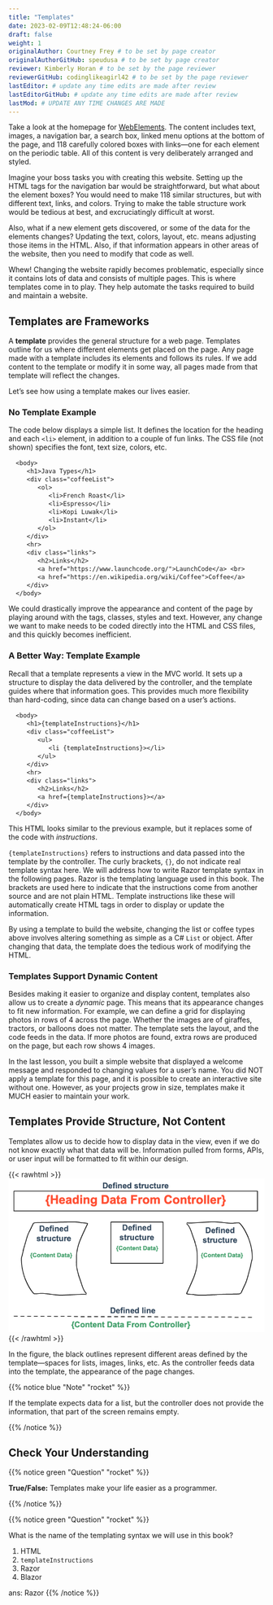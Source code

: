 ```yaml
---
title: "Templates"
date: 2023-02-09T12:48:24-06:00
draft: false
weight: 1
originalAuthor: Courtney Frey # to be set by page creator
originalAuthorGitHub: speudusa # to be set by page creator
reviewer: Kimberly Horan # to be set by the page reviewer
reviewerGitHub: codinglikeagirl42 # to be set by the page reviewer
lastEditor: # update any time edits are made after review
lastEditorGitHub: # update any time edits are made after review
lastMod: # UPDATE ANY TIME CHANGES ARE MADE
---
```


Take a look at the homepage for [WebElements](https://www.webelements.com/). The content includes text, images, a navigation bar, a search box, linked menu options at the bottom of the page, and 118 carefully colored boxes with links—one for each element on the periodic table. All of this content is very deliberately arranged and styled.

Imagine your boss tasks you with creating this website. Setting up the HTML tags for the navigation bar would be straightforward, but what about the element boxes? You would need to make 118 similar structures, but with different text, links, and colors. Trying to make the table structure work would be tedious at best, and excruciatingly difficult at worst.

Also, what if a new element gets discovered, or some of the data for the elements changes? Updating the text, colors, layout, etc. means adjusting those items in the HTML. Also, if that information appears in other areas of the website, then you need to modify that code as well.

Whew! Changing the website rapidly becomes problematic, especially since it contains lots of data and consists of multiple pages. This is where templates come in to play. They help automate the tasks required to build and maintain a website.

## Templates are Frameworks

A **template** provides the general structure for a web page. Templates outline for us where different elements get placed on the page. Any page made with a template includes its elements and follows its rules. If we add content to the template or modify it in some way, all pages made from that template will reflect the changes.

Let’s see how using a template makes our lives easier.

### No Template Example

The code below displays a simple list. It defines the location for the heading and each `<li>` element, in addition to a couple of fun links. The CSS file (not shown) specifies the font, text size, colors, etc.

```csharp{linenos=table,hl_lines=[],linenostart=1}
  <body>
     <h1>Java Types</h1>
     <div class="coffeeList">
        <ol>
           <li>French Roast</li>
           <li>Espresso</li>
           <li>Kopi Luwak</li>
           <li>Instant</li>
        </ol>
     </div>
     <hr>
     <div class="links">
        <h2>Links</h2>
        <a href="https://www.launchcode.org/">LaunchCode</a> <br>
        <a href="https://en.wikipedia.org/wiki/Coffee">Coffee</a>
     </div>
  </body>
```

We could drastically improve the appearance and content of the page by playing around with the tags, classes, styles and text. However, any change we want to make needs to be coded directly into the HTML and CSS files, and this quickly becomes inefficient.

### A Better Way: Template Example

Recall that a template represents a view in the MVC world. It sets up a structure to display the data delivered by the controller, and the template guides where that information goes. This provides much more flexibility than hard-coding, since data can change based on a user’s actions.

```csharp{linenos=table,hl_lines=[],linenostart=1}
  <body>
     <h1>{templateInstructions}</h1>
     <div class="coffeeList">
        <ul>
           <li {templateInstructions}></li>
        </ul>
     </div>
     <hr>
     <div class="links">
        <h2>Links</h2>
        <a href={templateInstructions}></a>
     </div>
  </body>
  ```

This HTML looks similar to the previous example, but it replaces some of the code with _instructions_.

`{templateInstructions}` refers to instructions and data passed into the template by the controller. The curly brackets, `{}`, do not indicate real template syntax here. We will address how to write Razor template syntax in the following pages. Razor is the templating language used in this book. The brackets are used here to indicate that the instructions come from another source and are not plain HTML. Template instructions like these will automatically create HTML tags in order to display or update the information.

By using a template to build the website, changing the list or coffee types above involves altering something as simple as a C# `List` or object. After changing that data, the template does the tedious work of modifying the HTML.

### Templates Support Dynamic Content
Besides making it easier to organize and display content, templates also allow us to create a _dynamic_ page. This means that its appearance changes to fit new information. For example, we can define a grid for displaying photos in rows of 4 across the page. Whether the images are of giraffes, tractors, or balloons does not matter. The template sets the layout, and the code feeds in the data. If more photos are found, extra rows are produced on the page, but each row shows 4 images.

In the last lesson, you built a simple website that displayed a welcome message and responded to changing values for a user’s name. You did NOT apply a template for this page, and it is possible to create an interactive site without one. However, as your projects grow in size, templates make it MUCH easier to maintain your work.

## Templates Provide Structure, Not Content

Templates allow us to decide how to display data in the view, even if we do not know exactly what that data will be. Information pulled from forms, APIs, or user input will be formatted to fit within our design.

{{< rawhtml >}}
   <img src="../pictures/SampleTemplateDiagram.png" alt="Diagram of a template" />
{{< /rawhtml >}}

In the figure, the black outlines represent different areas defined by the template—spaces for lists, images, links, etc. As the controller feeds data into the template, the appearance of the page changes.

{{% notice blue "Note" "rocket" %}} 

If the template expects data for a list, but the controller does not provide the information, that part of the screen remains empty.
 
{{% /notice %}}

## Check Your Understanding

{{% notice green  "Question" "rocket" %}} 

**True/False:** Templates make your life easier as a programmer.

<!-- ans: True, Templates make programming webpages much easier by providing a dynamic way to display data -->
{{% /notice %}}

{{% notice green  "Question" "rocket" %}} 

What is the name of the templating syntax we will use in this book?

   1. HTML
   1. `templateInstructions`
   1. Razor
   1. Blazor

ans:  Razor
{{% /notice %}}